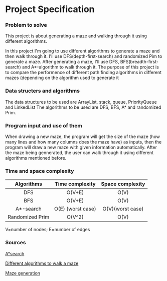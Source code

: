 # Project Specification

### Problem to solve
This project is about generating a maze and walking through it using different algorithms.

In this project I'm going to use different algorithms to generate a maze and then walk through it. I'll use DFS(depth-first-search) and randomized Pim to generate a maze. After generating a maze, I'll use DFS, BFS(breadth-first-search) and A*-algorithm to walk through it. The purpose of this project is to compare the performence of different path finding algorithms in different mazes (depending on the algorithm used to generate it 

### Data structers and algorithms
The data structures to be used are ArrayList, stack, queue, PriorityQueue and LinkedList
The algorithms to be used are DFS, BFS, A* and randomized Prim.                                     

### Program input and use of them
When drawing a new maze, the program will get the size of the maze (how many lines and how many columns does the maze have) as inputs, then the program will draw a new maze with given information automatically. After the maze being gennerated, the user can walk through it using different algorithms mentioned before. 

### Time and space complexity 
| Algorithms     | Time complexity | Space complexity|
| :-------------:| :----------:    | :-----------:   |
|  DFS           | O(V+E)          | O(V)            |
|  BFS           | O(V+E)          | O(V)            |
|  A*-search     | O(E) (worst case) | O(V)(worst case)|
|  Randomized Prim| O(V^2)| O(V)|

V=number of nodes; E=number of edges

### Sources
[A*search](https://en.wikipedia.org/wiki/A*_search_algorithm)

[Different algorithms to walk a maze](http://bryukh.com/labyrinth-algorithms/)

[Maze generation](https://en.wikipedia.org/wiki/Maze_generation_algorithm)
